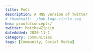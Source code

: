```yaml
---
title: PoCs
description: A HNS version of Twitter
# thumbnail: ./bob-logo-circle.svg
hns: proofofconcepts/
twitter: MatthewZipkin
dateAdded: 2020-11-2
category: communities
tags: [Community, Social Media]
---
```


